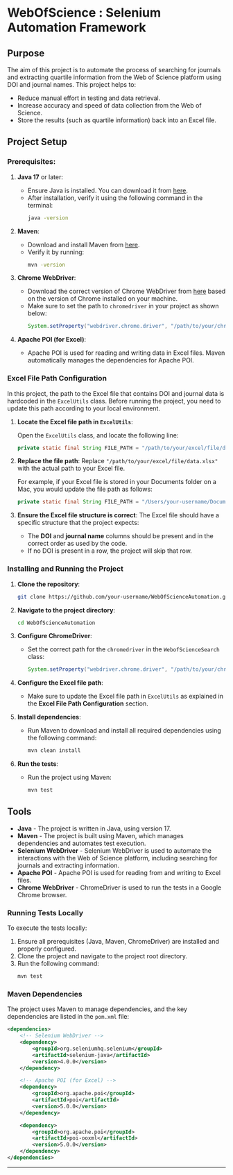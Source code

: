 # WebOfScience : Selenium Automation Framework

## Purpose

The aim of this project is to automate the process of searching for journals and extracting quartile information from the Web of Science platform using DOI and journal names. This project helps to:
- Reduce manual effort in testing and data retrieval.
- Increase accuracy and speed of data collection from the Web of Science.
- Store the results (such as quartile information) back into an Excel file.

## Project Setup

### Prerequisites:

1. **Java 17** or later:
   - Ensure Java is installed. You can download it from [here](https://www.oracle.com/java/technologies/javase-jdk17-downloads.html).
   - After installation, verify it using the following command in the terminal:
     ```bash
     java -version
     ```

2. **Maven**:
   - Download and install Maven from [here](https://maven.apache.org/download.cgi).
   - Verify it by running:
     ```bash
     mvn -version
     ```

3. **Chrome WebDriver**:
   - Download the correct version of Chrome WebDriver from [here](https://developer.chrome.com/docs/chromedriver/downloads/version-selection?hl=tr) based on the version of Chrome installed on your machine.
   - Make sure to set the path to `chromedriver` in your project as shown below:
     ```java
     System.setProperty("webdriver.chrome.driver", "/path/to/your/chromedriver");
     ```

4. **Apache POI (for Excel)**:
   - Apache POI is used for reading and writing data in Excel files. Maven automatically manages the dependencies for Apache POI.

### Excel File Path Configuration

In this project, the path to the Excel file that contains DOI and journal data is hardcoded in the `ExcelUtils` class. Before running the project, you need to update this path according to your local environment.

1. **Locate the Excel file path in `ExcelUtils`**:
   
   Open the `ExcelUtils` class, and locate the following line:

   ```java
   private static final String FILE_PATH = "/path/to/your/excel/file/data.xlsx";
   ```

2. **Replace the file path**:
   Replace `"/path/to/your/excel/file/data.xlsx"` with the actual path to your Excel file.

   For example, if your Excel file is stored in your Documents folder on a Mac, you would update the file path as follows:

   ```java
   private static final String FILE_PATH = "/Users/your-username/Documents/data.xlsx";
   ```

3. **Ensure the Excel file structure is correct**:
   The Excel file should have a specific structure that the project expects:
   - The **DOI** and **journal name** columns should be present and in the correct order as used by the code.
   - If no DOI is present in a row, the project will skip that row.

### Installing and Running the Project

1. **Clone the repository**:
   ```bash
   git clone https://github.com/your-username/WebOfScienceAutomation.git
   ```

2. **Navigate to the project directory**:
   ```bash
   cd WebOfScienceAutomation
   ```

3. **Configure ChromeDriver**:
   - Set the correct path for the `chromedriver` in the `WebofScienceSearch` class:
     ```java
     System.setProperty("webdriver.chrome.driver", "/path/to/your/chromedriver");
     ```

4. **Configure the Excel file path**:
   - Make sure to update the Excel file path in `ExcelUtils` as explained in the **Excel File Path Configuration** section.

5. **Install dependencies**:
   - Run Maven to download and install all required dependencies using the following command:
     ```bash
     mvn clean install
     ```

6. **Run the tests**:
   - Run the project using Maven:
     ```bash
     mvn test
     ```

## Tools

- **Java** - The project is written in Java, using version 17.
- **Maven** - The project is built using Maven, which manages dependencies and automates test execution.
- **Selenium WebDriver** - Selenium WebDriver is used to automate the interactions with the Web of Science platform, including searching for journals and extracting information.
- **Apache POI** - Apache POI is used for reading from and writing to Excel files.
- **Chrome WebDriver** - ChromeDriver is used to run the tests in a Google Chrome browser.

### Running Tests Locally

To execute the tests locally:

1. Ensure all prerequisites (Java, Maven, ChromeDriver) are installed and properly configured.
2. Clone the project and navigate to the project root directory.
3. Run the following command:
   ```bash
   mvn test
   ```

### Maven Dependencies

The project uses Maven to manage dependencies, and the key dependencies are listed in the `pom.xml` file:

```xml
<dependencies>
    <!-- Selenium WebDriver -->
    <dependency>
        <groupId>org.seleniumhq.selenium</groupId>
        <artifactId>selenium-java</artifactId>
        <version>4.0.0</version>
    </dependency>

    <!-- Apache POI (for Excel) -->
    <dependency>
        <groupId>org.apache.poi</groupId>
        <artifactId>poi</artifactId>
        <version>5.0.0</version>
    </dependency>

    <dependency>
        <groupId>org.apache.poi</groupId>
        <artifactId>poi-ooxml</artifactId>
        <version>5.0.0</version>
    </dependency>
</dependencies>
```

---
